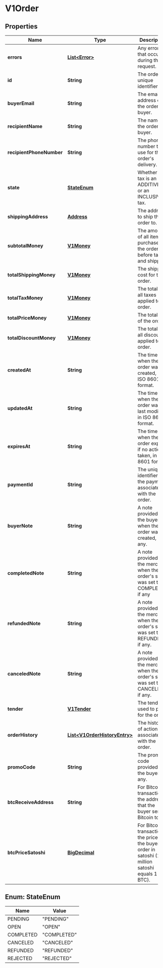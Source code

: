 
# V1Order

## Properties
Name | Type | Description | Notes
------------ | ------------- | ------------- | -------------
**errors** | [**List&lt;Error&gt;**](Error.md) | Any errors that occurred during the request. |  [optional]
**id** | **String** | The order&#39;s unique identifier. |  [optional]
**buyerEmail** | **String** | The email address of the order&#39;s buyer. |  [optional]
**recipientName** | **String** | The name of the order&#39;s buyer. |  [optional]
**recipientPhoneNumber** | **String** | The phone number to use for the order&#39;s delivery. |  [optional]
**state** | [**StateEnum**](#StateEnum) | Whether the tax is an ADDITIVE tax or an INCLUSIVE tax. |  [optional]
**shippingAddress** | [**Address**](Address.md) | The address to ship the order to. |  [optional]
**subtotalMoney** | [**V1Money**](V1Money.md) | The amount of all items purchased in the order, before taxes and shipping. |  [optional]
**totalShippingMoney** | [**V1Money**](V1Money.md) | The shipping cost for the order. |  [optional]
**totalTaxMoney** | [**V1Money**](V1Money.md) | The total of all taxes applied to the order. |  [optional]
**totalPriceMoney** | [**V1Money**](V1Money.md) | The total cost of the order. |  [optional]
**totalDiscountMoney** | [**V1Money**](V1Money.md) | The total of all discounts applied to the order. |  [optional]
**createdAt** | **String** | The time when the order was created, in ISO 8601 format. |  [optional]
**updatedAt** | **String** | The time when the order was last modified, in ISO 8601 format. |  [optional]
**expiresAt** | **String** | The time when the order expires if no action is taken, in ISO 8601 format. |  [optional]
**paymentId** | **String** | The unique identifier of the payment associated with the order. |  [optional]
**buyerNote** | **String** | A note provided by the buyer when the order was created, if any. |  [optional]
**completedNote** | **String** | A note provided by the merchant when the order&#39;s state was set to COMPLETED, if any |  [optional]
**refundedNote** | **String** | A note provided by the merchant when the order&#39;s state was set to REFUNDED, if any. |  [optional]
**canceledNote** | **String** | A note provided by the merchant when the order&#39;s state was set to CANCELED, if any. |  [optional]
**tender** | [**V1Tender**](V1Tender.md) | The tender used to pay for the order. |  [optional]
**orderHistory** | [**List&lt;V1OrderHistoryEntry&gt;**](V1OrderHistoryEntry.md) | The history of actions associated with the order. |  [optional]
**promoCode** | **String** | The promo code provided by the buyer, if any. |  [optional]
**btcReceiveAddress** | **String** | For Bitcoin transactions, the address that the buyer sent Bitcoin to. |  [optional]
**btcPriceSatoshi** | [**BigDecimal**](BigDecimal.md) | For Bitcoin transactions, the price of the buyer&#39;s order in satoshi (100 million satoshi equals 1 BTC). |  [optional]


<a name="StateEnum"></a>
## Enum: StateEnum
Name | Value
---- | -----
PENDING | &quot;PENDING&quot;
OPEN | &quot;OPEN&quot;
COMPLETED | &quot;COMPLETED&quot;
CANCELED | &quot;CANCELED&quot;
REFUNDED | &quot;REFUNDED&quot;
REJECTED | &quot;REJECTED&quot;



